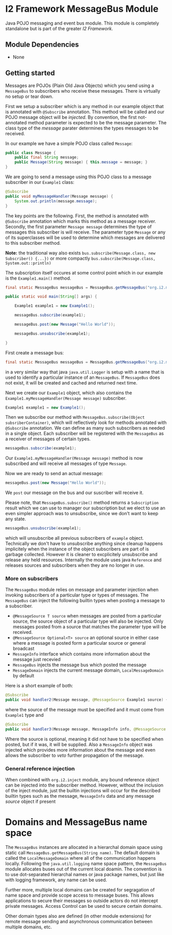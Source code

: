 # I2 Framework MessageBus Module
Java POJO messaging and event bus module. This module is completely standalone but is part of the greater *I2 Framework*.

## Module Dependencies
* None

## Getting started
Messages are POJOs (Plain Old Java Objects) which you send using a `MessageBus` to subscribers  who receive these messages. There is virtually no setup or tear down.

First we setup a subscriber which is any method in our example object that is annotated with `@Subscribe` annotation. This method will be called and our POJO message object will be *injected*. By convention, the first not-annotated method parameter is expected to be the message parameter. The class type of the *message* parater determines the types messages to be received.

In our example we have a simple POJO class called `Message`:
```java
public class Message {
	public final String message;
	public Message(String message) { this.message = message; }
}
```
We are going to send a message using this POJO class to a message subscriber in our `Example1` class:
```java
@Subscribe
public void myMessageHandler(Message message) {
	System.out.println(message.message);
}
```
The key points are the following. First, the method is annotated with `@Subscribe` annotation which marks this method as a message receiver. Secondly, the first parameter `Message message` determines the type of messages this subscriber is will receive. The parameter type `Message` or any of its superclasses will be used to determine which messages are delivered to this subscriber method.

**Note:** the traditional way also exists `bus.subscribe(Message.class, new Subscriber() {...})` or more compactly `bus.subscribe(Message.class, System.out::println)`

The subscription itself occures at some control point which in our example is the `Example1.main()` method. 
```java
final static MessageBus messageBus = MessageBus.getMessageBus("org.i2.messagebus.tutorials.tutorial1");

public static void main(String[] args) {

	Example1 example1 = new Example1();

	messageBus.subscribe(example1);

	messageBus.post(new Message("Hello World"));

	messageBus.unsubscribe(example1);

}
```
First create a message bus:
```java
final static MessageBus messageBus = MessageBus.getMessageBus("org.i2.messagebus.tutorials.tutorial1");
```
in a very similar way that java `java.util.Logger` is setup with a name that is used to identify a particular instance of an `MessageBus`. If `MessageBus` does not exist, it will be created and cached and returned next time.

Next we create our `Example1` object, which also contains the `Example1.myMessageHandler(Message message)` subscriber. 
```java
Example1 example1 = new Example1();
```
Then we subscribe our method with `MessageBus.subscribe(Object subsriberContainer)`, which will reflectively look for methods annotated with `@Subscribe` annotation. We can define as many such subscribers as needed in a single object. Each subscriber will be registered with the `MessageBus` as a receiver of messages of certain types. 

```java
messageBus.subscribe(example1);
```
Our `Example1.myMessageHandler(Message message)` method is now subscribed and will receive all messages of type `Message`.

Now we are ready to send an actual message:
```java
messageBus.post(new Message("Hello World"));
```
We `post` our message on the bus and our suscriber will receive it. 

Please note, that `MessageBus.subscribe()` method returns a `Subscription` result which we can use to manager our subscription but we elect to use an even simpler approach was to unsubscribe, since we don't want to keep any state.
```java
messageBus.unsubscribe(example1);
```
which will unsubscribe all previous subscribers of `example` object. Technically we don't have to unsubscribe anything since cleanup happens implicitely when the instance of the object subscribers are part of is garbage collected. However it is cleaner to excplicitely unsubscribe and release any held resources. Internally the module uses java `Reference` and releases sources and subscribers when they are no longer in use. 

### More on subscribers
The `MessageBus` module relies on message and parameter injection when invoking subscribers of a particular type or types of messages. The `MessageBus` can inject the following builtin types when posting a message to a subscriber.

* `@MessageSource T source` when messages are posted from a particular source, the source object of a particular type will also be injected. Only messages posted from a source that matches the parameter type will be received. 
* `@MessageSource Optional<T> source` an optional source in either case where a message is posted form a particular source or general broadcast
* `MessageInfo` interface which contains more information about the message just recevied
* `MessageBus` injects the message bus which posted the message
* `MessageDomain` injects the current message domain, `LocalMessageDomain` by default

Here is a short example of both:
```java
@Subscribe
public void handler2(Message message, @MessageSource Example1 source) {}
```
where the source of the message must be specified and it must come from `Example1` type and
```java
@Subscribe
public void handler3(Message message, MessageInfo info, @MessageSource Optional<Example1> source) {
```
Where the source is optional, meaning it did not have to be specified when posted, but if it was, it will be supplied. Also a `MessageInfo` object was injected which provides more information about the message and even allows the subscriber to *veto* further propagation of the message. 

### General reference injection
When combined with `org.i2.inject` module, any bound reference object can be injected into the subscriber method. However,  without the inclusion of the inject module, just the builtin injections will occur for the described builtin types such as the message, `MessageInfo` data and any message *source* object if present

# Domains and MessageBus name space

The `MessageBus` instances are allocated in a hierarchal domain space using static call `MessageBus.getMessageBus(String name)`. The default domain is called the `LocalMessageDomain` where all of the communication happens locally. Following the `java.util.logging` name space pattern, the `MessageBus` module allocates buses out of the current local doamin. The convention is to use dot-separated hierarchal names or java package names, but just like with logging framework, any name can be used.

Further more, multiple local domains can be created for segragation of name space and provide scope access to message buses. This allows applications to secure their messages so outside actors do not intercept private messages. Access Control can be used to secure certain domains.

Other domain types also are defined (in other module extensions) for remote message sending and asynchronous communication between multiple domains, etc.

